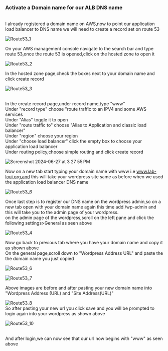 ### Activate a Domain name for our ALB DNS name
<br>
I already registered a domain name on AWS,now to point our application load balancer to DNS name we will need to create a record set on route  53
<br>

![Route53_1](https://github.com/AdventureLouis/Wordpress_Deployment_To_AWS_2/assets/161846069/cd6bc8e9-c33b-4841-9f2f-64db4fc24941)

On your AWS management console navigate to the search bar and type route 53,once the route 53 is opened,click on the hosted zone to open it
<br>

![Route53_2](https://github.com/AdventureLouis/Wordpress_Deployment_To_AWS_2/assets/161846069/f70f24d0-c68e-471c-87c6-ac8f59b9fe58)

In the hosted zone page,check the boxes next to your domain name and click create record 
<br>

![Route53_3](https://github.com/AdventureLouis/Wordpress_Deployment_To_AWS_2/assets/161846069/e36db7a8-faa5-48a4-a8cf-7526c32763bc)

<br>
In the create record page,under record name,type "www"
<br>
Under "record type" choose "route traffic to an IPV4 and some AWS services
<br>
Under "Alias" toggle it to open
<br>
Under "route traffic to" choose "Alias to Application and classic load balancer"
<br>
Under "region" choose your region
<br>
Under "choose load balancer" click the empty box to choose your application load balancer
<br>
Under routing policy,choose simple routing and click create record
<br>

![Screenshot 2024-06-27 at 3 27 55 PM](https://github.com/AdventureLouis/Wordpress_Deployment_To_AWS_2/assets/161846069/7734a6d4-e0ae-4540-b930-60c9e2c927ad)

Now on a new tab start typing your domain name with www i.e www.lab-loui.org,and this will take your wordpress site same as before when we used the application load balancer DNS name
<br>

![Route53_6](https://github.com/AdventureLouis/Wordpress_Deployment_To_AWS_2/assets/161846069/0adff88f-006a-4e88-a54b-b01ab8cc8ce0)



Once last step is to register our DNS name on the wordpress admin,so on a new tab open with your domain name again this time add /wp-admin and this will take you to the admin page of your wordpress.
<br>
on the admin page of the wordpress,scroll on the left pane and click the following settings>General as seen above
<br>

![Route53_4](https://github.com/AdventureLouis/Wordpress_Deployment_To_AWS_2/assets/161846069/6cf2737e-4489-41ea-9675-0d5e5c7eac11)

Now go back to previous tab where you have your domain name and copy it as shown above
<br>
On the general page,scroll down to "Wordpress Address URL" and paste the the domain name you just copied
<br>

![Route53_6](https://github.com/AdventureLouis/Wordpress_Deployment_To_AWS_2/assets/161846069/3d3747b3-d380-403f-a08c-0d273d2e511d)

![Route53_7](https://github.com/AdventureLouis/Wordpress_Deployment_To_AWS_2/assets/161846069/10910b44-3f3d-429c-94ec-b46462d22318)
<br>

Above images are before and after pasting your new domain name into "Wordpress Address (URL) and "Site Address(URL)"
<br>

![Route53_8](https://github.com/AdventureLouis/Wordpress_Deployment_To_AWS_2/assets/161846069/c31f442e-4c71-4369-8db4-2e663cb91505)
<br>
So after pasting your new url you click save and you will be prompted to login again into your wordpress as shown above
<br>

![Route53_10](https://github.com/AdventureLouis/Wordpress_Deployment_To_AWS_2/assets/161846069/a5e4f7a2-996f-4d38-9540-04200cebe122)

<br>
And after login,we can now see that our url now begins with "www" as seen above
<br>

